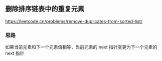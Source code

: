 ## 删除排序链表中的重复元素

<https://leetcode.cn/problems/remove-duplicates-from-sorted-list/>

### 思路

如果当前元素和下一个元素值相等，当前元素的 next 指针变更为下一个元素的 next 指针
